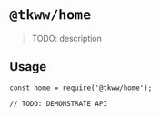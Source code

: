 # `@tkww/home`

> TODO: description

## Usage

```
const home = require('@tkww/home');

// TODO: DEMONSTRATE API
```
